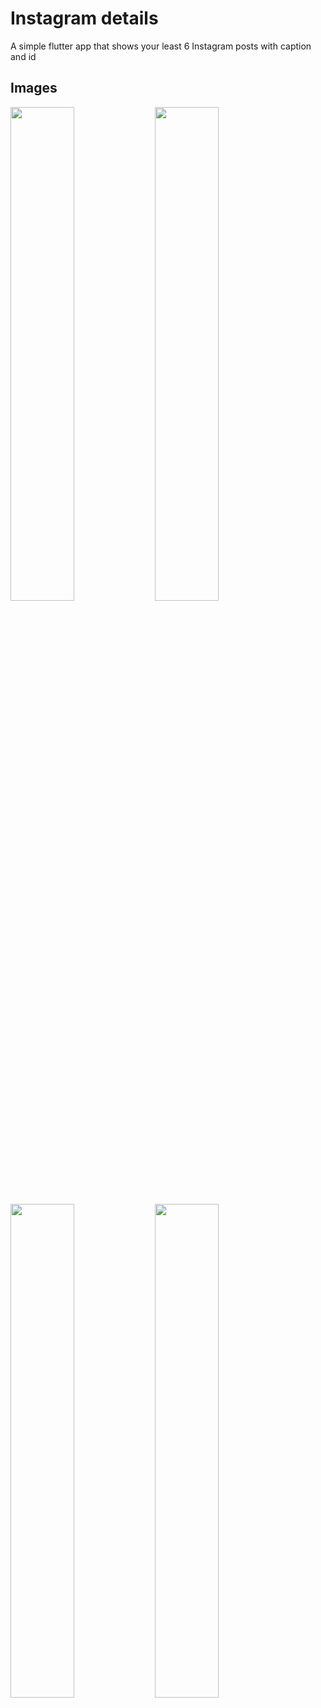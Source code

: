 # Instagram details

A simple flutter app that shows your least 6 Instagram posts with caption and id

## Images

<img src="https://user-images.githubusercontent.com/46304263/152573861-3da42c51-b1a9-4d35-a31f-780faabf588d.png" width="45%"></img> <img src="https://user-images.githubusercontent.com/46304263/152573871-9d7da0d5-75e9-43e9-9071-93b377a14942.png" width="45%"></img> <img src="https://user-images.githubusercontent.com/46304263/152573883-f8171899-9ccc-409c-9823-07738e02622a.png" width="45%"></img> <img src="https://user-images.githubusercontent.com/46304263/152573901-bd96cb8d-3f12-4c30-9341-506272b727fd.png" width="45%"></img> 